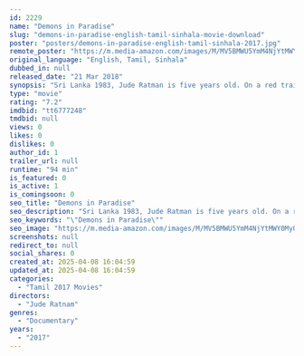 ```yaml
---
id: 2229
name: "Demons in Paradise"
slug: "demons-in-paradise-english-tamil-sinhala-movie-download"
poster: "posters/demons-in-paradise-english-tamil-sinhala-2017.jpg"
remote_poster: "https://m.media-amazon.com/images/M/MV5BMWU5YmM4NjYtMWY0My00Yjk1LTg4ZGQtODdkN2ExMDdmZTEwXkEyXkFqcGdeQXVyNDY2NDMxNDY@._V1_SX300.jpg"
original_language: "English, Tamil, Sinhala"
dubbed_in: null
released_date: "21 Mar 2018"
synopsis: "Sri Lanka 1983, Jude Ratman is five years old. On a red train, he flees the massacre of the Tamils instigated by the liberal majoritarian government. Now a filmmaker, he takes the same train from South to North. As he advances, th..."
type: "movie"
rating: "7.2"
imdbid: "tt6777248"
tmdbid: null
views: 0
likes: 0
dislikes: 0
author_id: 1
trailer_url: null
runtime: "94 min"
is_featured: 0
is_active: 1
is_comingsoon: 0
seo_title: "Demons in Paradise"
seo_description: "Sri Lanka 1983, Jude Ratman is five years old. On a red train, he flees the massacre of the Tamils instigated by the liberal majoritarian government. Now a filmmaker, he takes the same train from South to North. As he advances, th..."
seo_keywords: "\"Demons in Paradise\""
seo_image: "https://m.media-amazon.com/images/M/MV5BMWU5YmM4NjYtMWY0My00Yjk1LTg4ZGQtODdkN2ExMDdmZTEwXkEyXkFqcGdeQXVyNDY2NDMxNDY@._V1_SX300.jpg"
screenshots: null
redirect_to: null
social_shares: 0
created_at: 2025-04-08 16:04:59
updated_at: 2025-04-08 16:04:59
categories:
  - "Tamil 2017 Movies"
directors:
  - "Jude Ratnam"
genres:
  - "Documentary"
years:
  - "2017"
---
```

